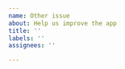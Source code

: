 ```yaml
---
name: Other issue
about: Help us improve the app
title: ''
labels: ''
assignees: ''

---
```


<!--Describe the problem-->

<!--If applicable, add screenshots to help explain your problem.-->

